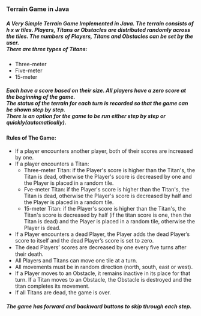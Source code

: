 ### Terrain Game in Java
##### A Very Simple Terrain Game Implemented in Java. The terrain consists of h x w tiles. Players, Titans or Obstacles are distributed randomly across the tiles. The numbers of Players, Titans and Obstacles can be set by the user.<br/>There are three types of Titans:
- Three-meter
- Five-meter
- 15-meter
##### Each have a score based on their size. All players have a zero score at the beginning of the game.<br/>The status of the terrain for each turn is recorded so that the game can be shown step by step.<br/>There is an option for the game to be run either step by step or quickly(automatically).
#### Rules of The Game:
- If a player encounters another player, both of their scores are increased by one.
- If a player encounters a Titan:
   -  Three-meter Titan: if the Player's score is higher than the Titan's, the Titan is dead, otherwise the Player's score is decreased by one and the Player is placed in a random tile.
   -  Fve-meter Titan: if the Player's score is higher than the Titan's, the Titan is dead, otherwise the Player's score is decreased by half and the Player is placed in a random tile.
   - 15-meter Titan: if the Player's score is higher than the Titan's, the Titan's score is decreased by half (if the titan score is one, then the Titan is dead) and the Player is placed in a random tile, otherwise the Player is dead.
- If a Player encounters a dead Player, the Player adds the dead Player’s score to itself and the dead Player’s score is set to zero.
- The dead Players’ scores are decreased by one every ﬁve turns after their death.
- All Players and Titans can move one tile at a turn.
- All movements must be in random direction (north, south, east or west).
- If a Player moves to an Obstacle, it remains inactive in its place for that turn. If a Titan moves to an Obstacle, the Obstacle is destroyed and the titan completes its movement.
- If all Titans are dead, the game is over.
##### The game has forward and backward buttons to skip through each step.
